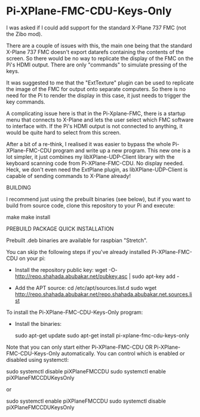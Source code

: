 # Pi-XPlane-FMC-CDU-Keys-Only

I was asked if I could add support for the standard X-Plane 737 FMC
(not the Zibo mod). 

There are a couple of issues with this, the main one being that the
standard X-Plane 737 FMC doesn't export datarefs containing the 
contents of the screen. So there would be no way to replicate the
display of the FMC on the Pi's HDMI output. There are only "commands"
to simulate pressing of the keys.

It was suggested to me that the "ExtTexture" plugin can be used
to replicate the image of the FMC for output onto separate computers.
So there is no need for the Pi to render the display in this case,
it just needs to trigger the key commands.

A complicating issue here is that in the Pi-Xplane-FMC, there is a
startup menu that connects to X-Plane and lets the user select 
which FMC software to interface with. If the Pi's HDMI output is
not connected to anything, it would be quite hard to select from
this screen.

After a bit of a re-think, I realised it was easier to bypass the
whole Pi-XPlane-FMC-CDU program and write up a new program. This
new one is a lot simpler, it just combines my libXPlane-UDP-Client
library with the keyboard scanning code from Pi-XPlane-FMC-CDU.
No display needed. Heck, we don't even need the ExtPlane plugin,
as libXPlane-UDP-Client is capable of sending commands to X-Plane
already!

BUILDING

I recommend just using the prebuilt binaries (see below), but if 
you want to build from source code, clone this repository to your 
Pi and execute:

make
make install


PREBUILD PACKAGE QUICK INSTALLATION

Prebuilt .deb binaries are available for raspbian "Stretch".

You can skip the following steps if you've already installed 
Pi-XPlane-FMC-CDU on your pi:

- Install the repository public key:
  wget -O- http://repo.shahada.abubakar.net/pubkey.asc | sudo apt-key add -
	  
- Add the APT source:
  cd /etc/apt/sources.list.d
  sudo wget http://repo.shahada.abubakar.net/repo.shahada.abubakar.net.sources.list

To install the Pi-XPlane-FMC-CDU-Keys-Only program:

- Install the binaries:

  sudo apt-get update
	sudo apt-get install pi-xplane-fmc-cdu-keys-only

Note that you can only start either Pi-XPlane-FMC-CDU OR
Pi-XPlane-FMC-CDU-Keys-Only automatically. You can control which
is enabled or disabled using systemctl:

  sudo systemctl disable piXPlaneFMCCDU
  sudo systemctl enable piXPlaneFMCCDUKeysOnly

or

  sudo systemctl enable piXPlaneFMCCDU
  sudo systemctl disable piXPlaneFMCCDUKeysOnly
